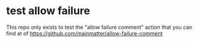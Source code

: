 # test allow failure

This repo only exists to test the "allow failure comment" action that you can find at of https://github.com/mainmatter/allow-failure-comment